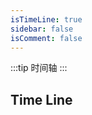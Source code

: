 ```yaml
---
isTimeLine: true
sidebar: false
isComment: false
---
```


:::tip
时间轴
:::

<!-- more -->

## Time Line